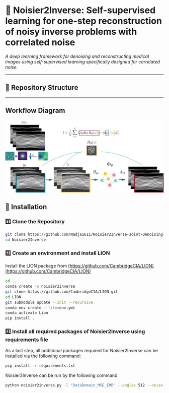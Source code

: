 # 📜 Noisier2Inverse: Self-supervised learning for one-step reconstruction of noisy inverse problems with correlated noise

*A deep learning framework for denoising and reconstructing medical images using self-supervised learning specifically designed for correlated noise.*



---

## 📂 Repository Structure  

---
## Workflow Diagram
![Noisier2Inverse Workflow](n2i_workflow.png)


## 🚀 Installation  
### **1️⃣ Clone the Repository**  
```bash
git clone https://github.com/Nadja1611/Noisier2Inverse-Joint-Denoising-and-Reconstruction-of-correlated-noise.git
cd Noisier2Inverse
```
### **2️⃣ Create an environment and install LION** 

Install the LION package from [https://github.com/CambridgeCIA/LION](https://github.com/CambridgeCIA/LION)
```bash
cd ..
conda create -n noisier2inverse 
git clone https://github.com/CambridgeCIA/LION.git
cd LION
git submodule update --init --recursive
conda env create --file=env.yml
conda activate Lion
pip install .
```

### **3️⃣ Install all required packages of Noisier2Inverse using requirements file** 
As a last step, all additional packages required for Noisier2Inverse can be installed via the following command:

```bash
pip install -r requirements.txt
```

Noisier2Inverse can be run by the following command

```bash
python noisier2inverse.py -l "DataDomain_MSE_EMD" --angles 512 --noise_type "gauss" --learning_rate 1e-5 --noise_intensity 1 --noise_sigma 5 --batch_size 4 --datadir '' --outputdir "" --weights_dir "" 
```
